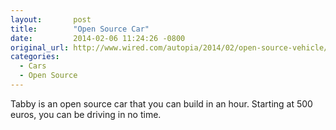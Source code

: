 ```yaml
---
layout:       post
title:        "Open Source Car"
date:         2014-02-06 11:24:26 -0800
original_url: http://www.wired.com/autopia/2014/02/open-source-vehicle/
categories:
  - Cars
  - Open Source
---
```


Tabby is an open source car that you can build in an hour. Starting at 500 euros, you can be driving in no time. 
